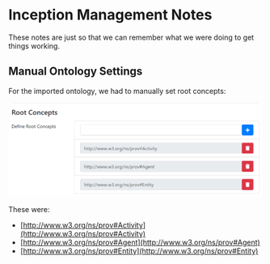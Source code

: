 # Inception Management Notes

These notes are just so that we can remember what we were doing to get things working.

## Manual Ontology Settings

For the imported ontology, we had to manually set root concepts:

![manual root concept settings](./Images/manual_concepts_settings.png "Inception Menu")

These were:

+ [http://www.w3.org/ns/prov#Activity](http://www.w3.org/ns/prov#Activity)
+ [http://www.w3.org/ns/prov#Agent](http://www.w3.org/ns/prov#Agent)
+ [http://www.w3.org/ns/prov#Entity](http://www.w3.org/ns/prov#Entity)
